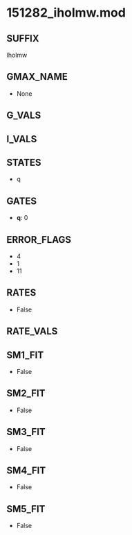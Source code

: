 # 151282_iholmw.mod

## SUFFIX

Iholmw

## GMAX_NAME

- None

## G_VALS


## I_VALS


## STATES

- q

## GATES

- **q**: 0

## ERROR_FLAGS

- 4
- 1
- 11

## RATES

- False

## RATE_VALS


## SM1_FIT

- False

## SM2_FIT

- False

## SM3_FIT

- False

## SM4_FIT

- False

## SM5_FIT

- False

